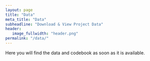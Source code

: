 ```yaml
---
layout: page
title: "Data"
meta_title: "Data"
subheadline: "Download & View Project Data"
header:
   image_fullwidth: "header.png"
permalink: "/data/"
---
```

Here you will find the data and codebook as soon as it is available.
